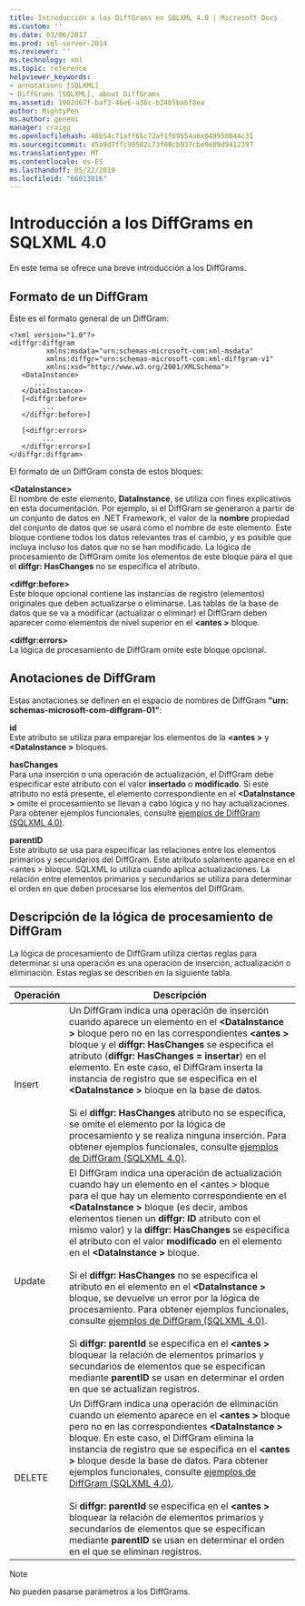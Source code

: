 ```yaml
---
title: Introducción a los DiffGrams en SQLXML 4.0 | Microsoft Docs
ms.custom: ''
ms.date: 03/06/2017
ms.prod: sql-server-2014
ms.reviewer: ''
ms.technology: xml
ms.topic: reference
helpviewer_keywords:
- annotations [SQLXML]
- DiffGrams [SQLXML], about DiffGrams
ms.assetid: 1902d67f-baf3-46e6-a36c-b24b5ba6f8ea
author: MightyPen
ms.author: genemi
manager: craigg
ms.openlocfilehash: 48b54c71aff65c72af1f69554a6e049958044c31
ms.sourcegitcommit: 45a9d7ffc99502c73f08cb937cbe9e89d9412397
ms.translationtype: MT
ms.contentlocale: es-ES
ms.lasthandoff: 05/22/2019
ms.locfileid: "66013016"
---
```

# <a name="introduction-to-diffgrams-in-sqlxml-40"></a>Introducción a los DiffGrams en SQLXML 4.0
  En este tema se ofrece una breve introducción a los DiffGrams.  
  
## <a name="diffgram-format"></a>Formato de un DiffGram  
 Éste es el formato general de un DiffGram:  
  
```  
<?xml version="1.0"?>  
<diffgr:diffgram   
         xmlns:msdata="urn:schemas-microsoft-com:xml-msdata"  
         xmlns:diffgr="urn:schemas-microsoft-com:xml-diffgram-v1"  
         xmlns:xsd="http://www.w3.org/2001/XMLSchema">  
   <DataInstance>  
      ...  
   </DataInstance>  
   [<diffgr:before>  
        ...  
   </diffgr:before>]  
  
   [<diffgr:errors>  
        ...  
   </diffgr:errors>]  
</diffgr:diffgram>  
```  
  
 El formato de un DiffGram consta de estos bloques:  
  
 **\<DataInstance>**  
 El nombre de este elemento, **DataInstance**, se utiliza con fines explicativos en esta documentación. Por ejemplo, si el DiffGram se generaron a partir de un conjunto de datos en .NET Framework, el valor de la **nombre** propiedad del conjunto de datos que se usará como el nombre de este elemento. Este bloque contiene todos los datos relevantes tras el cambio, y es posible que incluya incluso los datos que no se han modificado. La lógica de procesamiento de DiffGram omite los elementos de este bloque para el que el **diffgr: HasChanges** no se especifica el atributo.  
  
 **\<diffgr:before>**  
 Este bloque opcional contiene las instancias de registro (elementos) originales que deben actualizarse o eliminarse. Las tablas de la base de datos que se va a modificar (actualizar o eliminar) el DiffGram deben aparecer como elementos de nivel superior en el  **\<antes >** bloque.  
  
 **\<diffgr:errors>**  
 La lógica de procesamiento de DiffGram omite este bloque opcional.  
  
## <a name="diffgram-annotations"></a>Anotaciones de DiffGram  
 Estas anotaciones se definen en el espacio de nombres de DiffGram **"urn: schemas-microsoft-com-diffgram-01"**:  
  
 **id**  
 Este atributo se utiliza para emparejar los elementos de la  **\<antes >** y  **\<DataInstance >** bloques.  
  
 **hasChanges**  
 Para una inserción o una operación de actualización, el DiffGram debe especificar este atributo con el valor **insertado** o **modificado**. Si este atributo no está presente, el elemento correspondiente en el  **\<DataInstance >** omite el procesamiento se llevan a cabo lógica y no hay actualizaciones. Para obtener ejemplos funcionales, consulte [ejemplos de DiffGram &#40;SQLXML 4.0&#41;](diffgram-examples-sqlxml-4-0.md).  
  
 **parentID**  
 Este atributo se usa para especificar las relaciones entre los elementos primarios y secundarios del DiffGram. Este atributo solamente aparece en el \<antes > bloque. SQLXML lo utiliza cuando aplica actualizaciones. La relación entre elementos primarios y secundarios se utiliza para determinar el orden en que deben procesarse los elementos del DiffGram.  
  
## <a name="understanding-the-diffgram-processing-logic"></a>Descripción de la lógica de procesamiento de DiffGram  
 La lógica de procesamiento de DiffGram utiliza ciertas reglas para determinar si una operación es una operación de inserción, actualización o eliminación. Estas reglas se describen en la siguiente tabla.  
  
|Operación|Descripción|  
|---------------|-----------------|  
|Insert|Un DiffGram indica una operación de inserción cuando aparece un elemento en el  **\<DataInstance >** bloque pero no en las correspondientes  **\<antes >** bloque y el **diffgr: HasChanges** se especifica el atributo (**diffgr: HasChanges = insertar**) en el elemento. En este caso, el DiffGram inserta la instancia de registro que se especifica en el  **\<DataInstance >** bloque en la base de datos.<br /><br /> Si el **diffgr: HasChanges** atributo no se especifica, se omite el elemento por la lógica de procesamiento y se realiza ninguna inserción. Para obtener ejemplos funcionales, consulte [ejemplos de DiffGram &#40;SQLXML 4.0&#41;](diffgram-examples-sqlxml-4-0.md).|  
|Update|El DiffGram indica una operación de actualización cuando hay un elemento en el \<antes > bloque para el que hay un elemento correspondiente en el  **\<DataInstance >** bloque (es decir, ambos elementos tienen un **diffgr: ID** atributo con el mismo valor) y la **diffgr: HasChanges** se especifica el atributo con el valor **modificado** en el elemento en el  **\<DataInstance >** bloque.<br /><br /> Si el **diffgr: HasChanges** no se especifica el atributo en el elemento en el  **\<DataInstance >** bloque, se devuelve un error por la lógica de procesamiento. Para obtener ejemplos funcionales, consulte [ejemplos de DiffGram &#40;SQLXML 4.0&#41;](diffgram-examples-sqlxml-4-0.md).<br /><br /> Si **diffgr: parentId** se especifica en el  **\<antes >** bloquear la relación de elementos primarios y secundarios de elementos que se especifican mediante **parentID** se usan en determinar el orden en que se actualizan registros.|  
|DELETE|Un DiffGram indica una operación de eliminación cuando un elemento aparece en el  **\<antes >** bloque pero no en las correspondientes  **\<DataInstance >** bloque. En este caso, el DiffGram elimina la instancia de registro que se especifica en el  **\<antes >** bloque desde la base de datos. Para obtener ejemplos funcionales, consulte [ejemplos de DiffGram &#40;SQLXML 4.0&#41;](diffgram-examples-sqlxml-4-0.md).<br /><br /> Si **diffgr: parentId** se especifica en el  **\<antes >** bloquear la relación de elementos primarios y secundarios de elementos que se especifican mediante **parentID** se usan en determinar el orden en el que se eliminan registros.|  
  
> [!NOTE]  
>  No pueden pasarse parámetros a los DiffGrams.  
  
  
